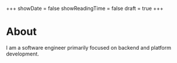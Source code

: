 +++
showDate = false
showReadingTime = false
draft = true
+++
# About

I am a software engineer primarily focused on backend and platform development.
